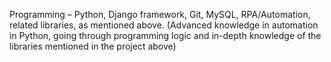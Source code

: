 Programming – Python, Django framework, Git, MySQL, RPA/Automation, related libraries, as 
mentioned above. 
(Advanced knowledge in automation in Python, going through programming logic and in-depth 
knowledge of the libraries mentioned in the project above) 
